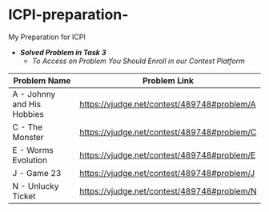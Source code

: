# ICPI-preparation-
My Preparation for ICPI

- ***Solved Problem in Task 3***
  - *To Access on Problem You Should Enroll in our Contest Platform*


|Problem Name | Problem Link |
|-------------|---------------|
| A - Johnny and His Hobbies | https://vjudge.net/contest/489748#problem/A |
| C - The Monster  |   https://vjudge.net/contest/489748#problem/C |
| E - Worms Evolution | https://vjudge.net/contest/489748#problem/E |
| J - Game 23 | https://vjudge.net/contest/489748#problem/J  |
| N - Unlucky Ticket | https://vjudge.net/contest/489748#problem/N |


